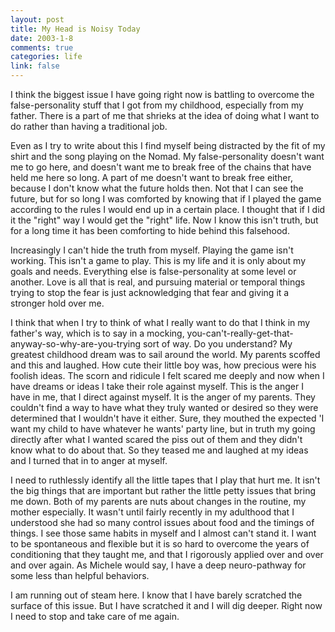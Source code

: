 ```yaml
--- 
layout: post
title: My Head is Noisy Today
date: 2003-1-8
comments: true
categories: life
link: false
---
```

I think the biggest issue I have going right now is battling to overcome the false-personality stuff that I got from my childhood, especially from my father. There is a part of me that shrieks at the idea of doing what I want to do rather than having a traditional job.

Even as I try to write about this I find myself being distracted by the fit of my shirt and the song playing on the Nomad. My false-personality doesn't want me to go here, and doesn't want me to break free of the chains that have held me here so long. A part of me doesn't want to break free either, because I don't know what the future holds then. Not that I can see the future, but for so long I was comforted by knowing that if I played the game according to the rules I would end up in a certain place. I thought that if I did it the "right" way I would get the "right" life. Now I know this isn't truth, but for a long time it has been comforting to hide behind this falsehood.

Increasingly I can't hide the truth from myself. Playing the game isn't working. This isn't a game to play. This is my life and it is only about my goals and needs. Everything else is false-personality at some level or another. Love is all that is real, and pursuing material or temporal things trying to stop the fear is just acknowledging that fear and giving it a stronger hold over me.

I think that when I try to think of what I really want to do that I think in my father's way, which is to say in a mocking, you-can't-really-get-that-anyway-so-why-are-you-trying sort of way. Do you understand? My greatest childhood dream was to sail around the world. My parents scoffed and this and laughed. How cute their little boy was, how precious were his foolish ideas. The scorn and ridicule I felt scared me deeply and now when I have dreams or ideas I take their role against myself. This is the anger I have in me, that I direct against myself. It is the anger of my parents. They couldn't find a way to have what they truly wanted or desired so they were determined that I wouldn't have it either. Sure, they mouthed the expected 'I want my child to have whatever he wants' party line, but in truth my going directly after what I wanted scared the piss out of them and they didn't know what to do about that. So they teased me and laughed at my ideas and I turned that in to anger at myself.

I need to ruthlessly identify all the little tapes that I play that hurt me. It isn't the big things that are important but rather the little petty issues that bring me down. Both of my parents are nuts about changes in the routine, my mother especially. It wasn't until fairly recently in my adulthood that I understood she had so many control issues about food and the timings of things. I see those same habits in myself and I almost can't stand it. I want to be spontaneous and flexible but it is so hard to overcome the years of conditioning that they taught me, and that I rigorously applied over and over and over again. As Michele would say, I have a deep neuro-pathway for some less than helpful behaviors.

I am running out of steam here. I know that I have barely scratched the surface of this issue. But I have scratched it and I will dig deeper. Right now I need to stop and take care of me again.
